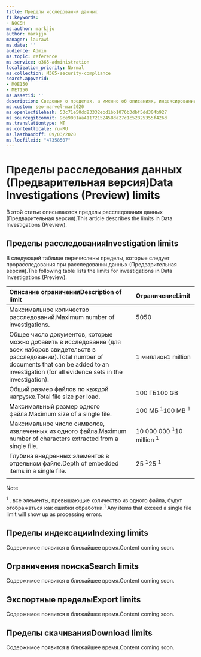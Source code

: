 ```yaml
---
title: Пределы исследований данных
f1.keywords:
- NOCSH
ms.author: markjjo
author: markjjo
manager: laurawi
ms.date: ''
audience: Admin
ms.topic: reference
ms.service: o365-administration
localization_priority: Normal
ms.collection: M365-security-compliance
search.appverid:
- MOE150
- MET150
ms.assetid: ''
description: Сведения о пределах, а именно об описаниях, индексировании, поиске, экспорте и при расследовании данных (Предварительная версия).
ms.custom: seo-marvel-mar2020
ms.openlocfilehash: 53c71e50dd83332ebd1bb1076b3dbf5dd304b927
ms.sourcegitcommit: 9ce9001aa41172152458da27c1c52825355f426d
ms.translationtype: MT
ms.contentlocale: ru-RU
ms.lasthandoff: 09/03/2020
ms.locfileid: "47358507"
---
```

# <a name="data-investigations-preview-limits"></a><span data-ttu-id="1748b-103">Пределы расследования данных (Предварительная версия)</span><span class="sxs-lookup"><span data-stu-id="1748b-103">Data Investigations (Preview) limits</span></span>

<span data-ttu-id="1748b-104">В этой статье описываются пределы расследования данных (Предварительная версия).</span><span class="sxs-lookup"><span data-stu-id="1748b-104">This article describes the limits in Data Investigations (Preview).</span></span>

## <a name="investigation-limits"></a><span data-ttu-id="1748b-105">Пределы расследования</span><span class="sxs-lookup"><span data-stu-id="1748b-105">Investigation limits</span></span>

<span data-ttu-id="1748b-106">В следующей таблице перечислены пределы, которые следует прорасследования при расследовании данных (Предварительная версия).</span><span class="sxs-lookup"><span data-stu-id="1748b-106">The following table lists the limits for investigations in Data Investigations (Preview).</span></span> 
    
  |<span data-ttu-id="1748b-107">**Описание ограничения**</span><span class="sxs-lookup"><span data-stu-id="1748b-107">**Description of limit**</span></span>|<span data-ttu-id="1748b-108">**Ограничение**</span><span class="sxs-lookup"><span data-stu-id="1748b-108">**Limit**</span></span>|
  |:-----|:-----|
  |<span data-ttu-id="1748b-109">Максимальное количество расследований.</span><span class="sxs-lookup"><span data-stu-id="1748b-109">Maximum number of investigations.</span></span>  <br/> |<span data-ttu-id="1748b-110">50</span><span class="sxs-lookup"><span data-stu-id="1748b-110">50</span></span>  <br/> |
  |<span data-ttu-id="1748b-111">Общее число документов, которые можно добавить в исследование (для всех наборов свидетельств в расследовании).</span><span class="sxs-lookup"><span data-stu-id="1748b-111">Total number of documents that can be added to an investigation (for all evidence sets in the investigation).</span></span>  <br/> |<span data-ttu-id="1748b-112">1 миллион</span><span class="sxs-lookup"><span data-stu-id="1748b-112">1 million</span></span>  <br/> |
  |<span data-ttu-id="1748b-113">Общий размер файлов по каждой нагрузке.</span><span class="sxs-lookup"><span data-stu-id="1748b-113">Total file size per load.</span></span>  <br/> |<span data-ttu-id="1748b-114">100 ГБ</span><span class="sxs-lookup"><span data-stu-id="1748b-114">100 GB</span></span>  <br/> |
  |<span data-ttu-id="1748b-115">Максимальный размер одного файла.</span><span class="sxs-lookup"><span data-stu-id="1748b-115">Maximum size of a single file.</span></span>   <br/> |<span data-ttu-id="1748b-116">100 МБ <sup>1</sup></span><span class="sxs-lookup"><span data-stu-id="1748b-116">100 MB <sup>1</sup></span></span> <br/> |
  |<span data-ttu-id="1748b-117">Максимальное число символов, извлеченных из одного файла.</span><span class="sxs-lookup"><span data-stu-id="1748b-117">Maximum number of characters extracted from a single file.</span></span>  <br/> |<span data-ttu-id="1748b-118">10 000 000 <sup>1</sup></span><span class="sxs-lookup"><span data-stu-id="1748b-118">10 million <sup>1</sup></span></span> <br/> |
  |<span data-ttu-id="1748b-119">Глубина внедренных элементов в отдельном файле.</span><span class="sxs-lookup"><span data-stu-id="1748b-119">Depth of embedded items in a single file.</span></span>  <br/> |<span data-ttu-id="1748b-120">25 <sup>1</sup></span><span class="sxs-lookup"><span data-stu-id="1748b-120">25 <sup>1</sup></span></span> <br/> |
|||
> [!NOTE]
><span data-ttu-id="1748b-121"><sup>1</sup>  . все элементы, превышающие количество из одного файла, будут отображаться как ошибки обработки.</span><span class="sxs-lookup"><span data-stu-id="1748b-121"><sup>1</sup>  Any items that exceed a single file limit will show up as processing errors.</span></span>

## <a name="indexing-limits"></a><span data-ttu-id="1748b-122">Пределы индексации</span><span class="sxs-lookup"><span data-stu-id="1748b-122">Indexing limits</span></span>

<span data-ttu-id="1748b-123">Содержимое появится в ближайшее время.</span><span class="sxs-lookup"><span data-stu-id="1748b-123">Content coming soon.</span></span>

## <a name="search-limits"></a><span data-ttu-id="1748b-124">Ограничения поиска</span><span class="sxs-lookup"><span data-stu-id="1748b-124">Search limits</span></span>

<span data-ttu-id="1748b-125">Содержимое появится в ближайшее время.</span><span class="sxs-lookup"><span data-stu-id="1748b-125">Content coming soon.</span></span>

## <a name="export-limits"></a><span data-ttu-id="1748b-126">Экспортные пределы</span><span class="sxs-lookup"><span data-stu-id="1748b-126">Export limits</span></span>

<span data-ttu-id="1748b-127">Содержимое появится в ближайшее время.</span><span class="sxs-lookup"><span data-stu-id="1748b-127">Content coming soon.</span></span>

## <a name="download-limits"></a><span data-ttu-id="1748b-128">Пределы скачивания</span><span class="sxs-lookup"><span data-stu-id="1748b-128">Download limits</span></span>

<span data-ttu-id="1748b-129">Содержимое появится в ближайшее время.</span><span class="sxs-lookup"><span data-stu-id="1748b-129">Content coming soon.</span></span>

